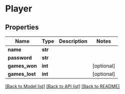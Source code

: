 # Player

## Properties
Name | Type | Description | Notes
------------ | ------------- | ------------- | -------------
**name** | **str** |  | 
**password** | **str** |  | 
**games_won** | **int** |  | [optional] 
**games_lost** | **int** |  | [optional] 

[[Back to Model list]](../README.md#documentation-for-models) [[Back to API list]](../README.md#documentation-for-api-endpoints) [[Back to README]](../README.md)

